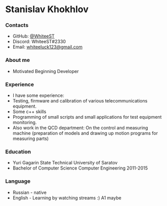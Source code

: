 # Stanislav Khokhlov

### Contacts ###
* GitHub: [@WhiteeST](https://github.com/WhiteeST)
* Discord: WhiteeST#2330
* Email: whiteeluck123@gmail.com 

### About me ###
* Motivated Beginning Developer 

### Experience ###
* I have some experience:
* Testing, firmware and calibration of various telecommunications equipment.
* Some c++ skills
* Programming of small scripts and small applications for test equipment monitoring.
* Also work in the QCD department: On the control and measuring machine (preparation of models and drawing up motion programs for measuring parts)

### Education ###
* Yuri Gagarin State Technical University of Saratov
* Bachelor of Computer Science Computer Engineering 2011-2015

### Language ###
* Russian - native
* English - Learning by watching streams :) A1 maybe
